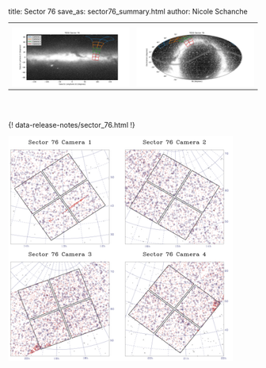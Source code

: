 title: Sector 76
save_as: sector76_summary.html
author: Nicole Schanche


<table>
  <tr>
    <th colspan="2" ></th>
  </tr>
  <tr>
    <td width="50%" style = "text-align: center;">
          <img class="img-responsive" style="max-width:100%;" src="images/sector-plots/tess_galactic_sector_076.png"> 
    </td>
    <td width="50%" style = "text-align: center;">
          <img class="img-responsive" style="max-width:100%;" src="images/sector-plots/tess_icrs_sector_076.png">
    </td>
  </tr>
</table>
<br></br>





{! data-release-notes/sector_76.html !}

<img class="img-responsive" style="max-width:90%;" src="images/sector-plots/sector-plots.076.jpeg">